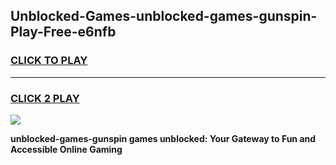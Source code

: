 
## Unblocked-Games-unblocked-games-gunspin-Play-Free-e6nfb
<h3>
<a href="https://premium76.site?title=unblocked-games-gunspin&ref=09A">CLICK TO PLAY</a></h3>
<hr>

<h3>
<a href="https://premium76.site?title=unblocked-games-gunspin&ref=09A">CLICK 2 PLAY</a>
  
</h3>

<a href="https://premium76.site?title=unblocked-games-gunspin&ref=09A"><img src="https://clearcache.store/games.png"></a>


**unblocked-games-gunspin games unblocked: Your Gateway to Fun and Accessible Online Gaming**
